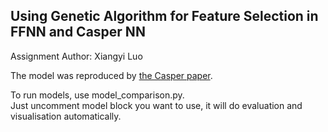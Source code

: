 
## Using Genetic Algorithm for Feature Selection in FFNN and Casper NN

Assignment Author: Xiangyi Luo

The model was reproduced by [the Casper paper](https://www.researchgate.net/figure/The-CasPer-architecture-a-second-hidden-neuron-has-just-been-added-The-vertical-lines_fig1_220934751).


To run models, use model_comparison.py.  
Just uncomment model block you want to use, it will do evaluation and visualisation automatically.  

